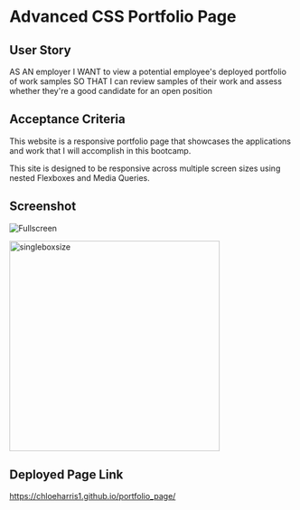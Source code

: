 # Advanced CSS Portfolio Page

## User Story
AS AN employer
I WANT to view a potential employee's deployed portfolio of work samples
SO THAT I can review samples of their work and assess whether they're a good candidate for an open position


## Acceptance Criteria
This website is a responsive portfolio page that showcases the applications and work that I will accomplish in this bootcamp. 

This site is designed to be responsive across multiple screen sizes using nested Flexboxes and Media Queries. 


## Screenshot 
![Fullscreen](https://user-images.githubusercontent.com/89039793/134278901-a72c849b-aa71-4ba4-8b6d-a06230763d99.png)

<img width="372" alt="singleboxsize" src="https://user-images.githubusercontent.com/89039793/134278924-2e3e15f7-ef90-4cdb-8027-d2abc05a6c34.png">

## Deployed Page Link
https://chloeharris1.github.io/portfolio_page/
